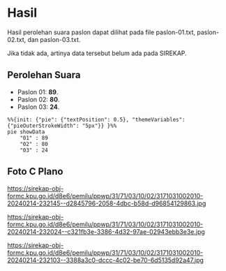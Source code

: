 # Hasil

Hasil perolehan suara paslon dapat dilihat pada file paslon-01.txt, paslon-02.txt, dan paslon-03.txt.

Jika tidak ada, artinya data tersebut belum ada pada SIREKAP.

## Perolehan Suara

 * Paslon 01: **89**.
 * Paslon 02: **80**.
 * Paslon 03: **24**.

```mermaid
%%{init: {"pie": {"textPosition": 0.5}, "themeVariables": {"pieOuterStrokeWidth": "5px"}} }%%
pie showData
    "01" : 89
    "02" : 80
    "03" : 24
```
## Foto C Plano

https://sirekap-obj-formc.kpu.go.id/d8e6/pemilu/ppwp/31/71/03/10/02/3171031002010-20240214-232145--d2845796-2058-4dbc-b58d-d96854129863.jpg

https://sirekap-obj-formc.kpu.go.id/d8e6/pemilu/ppwp/31/71/03/10/02/3171031002010-20240214-232024--c321fb3e-3386-4d32-97ae-02943ebb3e3e.jpg

https://sirekap-obj-formc.kpu.go.id/d8e6/pemilu/ppwp/31/71/03/10/02/3171031002010-20240214-232103--3388a3c0-dccc-4c02-be70-6d5135d92a47.jpg
